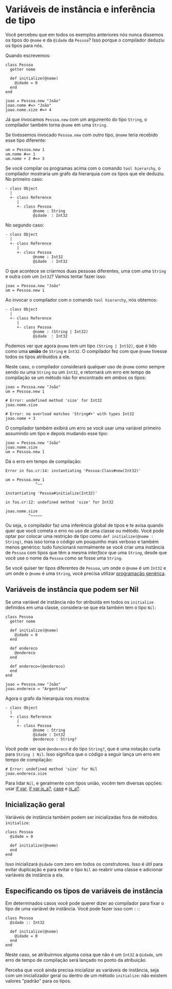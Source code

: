 # Variáveis de instância e inferência de tipo

Você percebeu que em todos os exemplos anteriores nós nunca dissemos os tipos do `@nome` e da `@idade` da `Pessoa`? Isso porque o compilador deduziu os tipos para nós.

Quando escrevemos:

```crystal
class Pessoa
  getter nome

  def initialize(@nome)
    @idade = 0
  end
end

joao = Pessoa.new "João"
joao.nome #=> "João"
joao.nome.size #=> 4
```

Já que invocamos `Pessoa.new` com um argumento do tipo `String`, o compilador também torna `@nome` em uma `String`.

Se tivéssemos invocado `Pessoa.new` com outro tipo, `@nome` teria recebido esse tipo diferente:

```crystal
um = Pessoa.new 1
um.nome #=> 1
um.nome + 2 #=> 3
```

Se você compilar os programas acima com o comando `tool hierarchy`, o compilador mostraria um grafo da hierarquia com os tipos que ele deduziu. No primeiro caso:

```
- class Object
  |
  +- class Reference
     |
     +- class Pessoa
            @nome : String
            @idade  : Int32
```

No segundo caso:

```
- class Object
  |
  +- class Reference
     |
     +- class Pessoa
            @nome : Int32
            @idade  : Int32
```

O que acontece se criarmos duas pessoas diferentes, uma com uma `String` e outra com um `Int32`? Vamos tentar fazer isso:

```crystal
joao = Pessoa.new "João"
um = Pessoa.new 1
```

Ao invocar o compilador com o comando `tool hierarchy`, nós obtemos:

```
- class Object
  |
  +- class Reference
     |
     +- class Pessoa
            @nome : (String | Int32)
            @idade  : Int32
```

Podemos ver que agora `@nome` tem um tipo `(String | Int32)`, que é lido como uma **união** de `String` e `Int32`. O compilador fez com que `@nome` tivesse todos os tipos atribuídos a ele.

Neste caso, o compilador considerará qualquer uso de `@nome` como sempre sendo ou uma `String` ou um `Int32`, e retornará um erro em tempo de compilação se um método não for encontrado em *ambos* os tipos:

```crystal
joao = Pessoa.new "João"
um = Pessoa.new 1

# Error: undefined method 'size' for Int32
joao.nome.size

# Error: no overload matches 'String#+' with types Int32
joao.nome + 3
```

O compilador também exibirá um erro se você usar uma variável primeiro assumindo um tipo e depois mudando esse tipo:

```crystal
joao = Pessoa.new "João"
joao.nome.size
um = Pessoa.new 1
```

Dá o erro em tempo de compilação:

```
Error in foo.cr:14: instantiating 'Pessoa:Class#new(Int32)'

um = Pessoa.new 1
             ^~~

instantiating 'Pessoa#initialize(Int32)'

in foo.cr:12: undefined method 'size' for Int32

joao.nome.size
          ^~~~~~
```

Ou seja, o compilador faz uma inferência global de tipos e te avisa quando quer que você cometa o erro no uso de uma classe ou método. Você pode optar por colocar uma restrição de tipo como `def initialize(@nome : String)`, mas isso torna o código um pouquinho mais verboso e também menos genérico: tudo funcionará normalmente se você criar uma instância de `Pessoa` com tipos que têm a mesma *interface* que uma `String`, desde que você use o nome da `Pessoa` como se fosse uma `String`.

Se você quiser ter tipos diferentes de `Pessoa`, um onde o `@nome` é um `Int32` e um onde o `@nome` é uma `String`, você precisa utilizar [programação genérica](generics.html).

## Variáveis de instância que podem ser Nil

Se uma variável de instância não for atribuída em todos os `initialize` definidos em uma classe, considera-se que ela também tem o tipo `Nil`:

```crystal
class Pessoa
  getter nome

  def initialize(@nome)
    @idade = 0
  end

  def endereco
    @endereco
  end

  def endereco=(@endereco)
  end
end

joao = Pessoa.new "João"
joao.endereco = "Argentina"
```

Agora o grafo da hierarquia nos mostra:

```
- class Object
  |
  +- class Reference
     |
     +- class Pessoa
            @nome : String
            @idade : Int32
            @endereco : String?
```

Você pode ver que `@endereco` é do tipo `String?`, que é uma notação curta para `String | Nil`. Isso significa que o código a seguir lança um erro em tempo de compilação:

```crystal
# Error: undefined method 'size' for Nil
joao.endereco.size
```

Para lidar `Nil`, e geralmente com tipos união, vocêm tem diversas opções: usar [if var](if_var.html), [if var.is_a?](if_varis_a.html), [case](case.html) e [is_a?](is_a.html).

## Inicialização geral

Variáveis de instância também podem ser inicializadas fora de métodos `initialize`:

```crystal
class Pessoa
  @idade = 0

  def initialize(@nome)
  end
end
```

Isso inicializará `@idade` com zero em todos os construtores. Isso é útil para evitar duplicação e para evitar o tipo `Nil` ao reabrir uma classe e adicionar variáveis de instância a ela.

## Especificando os tipos de variáveis de instância

Em determinados casos você pode querer dizer ao compilador para fixar o tipo de uma variável de instância. Você pode fazer isso com `::`:

```crystal
class Pessoa
  @idade :: Int32

  def initialize(@nome)
    @idade = 0
  end
end
```

Neste caso, se atribuirmos alguma coisa que não é um `Int32` a `@idade`, um erro de tempo de compilação será lançado no ponto da atribuição.

Perceba que você ainda precisa inicializar as variáveis de instância, seja com um inicializador geral ou dentro de um método `initialize`: não existem valores "padrão" para os tipos.
